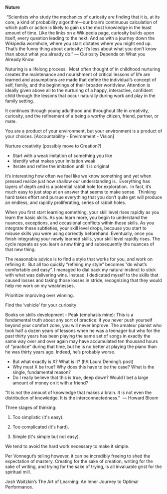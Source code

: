 **Nuture**

 “Scientists who study the mechanics of curiosity are finding that it is, at its core, a kind of probability algorithm—our brain’s continuous calculation of which path or action is likely to gain us the most knowledge in the least amount of time. Like the links on a Wikipedia page, curiosity builds upon itself, every question leading to the next. And as with a journey down the Wikipedia wormhole, where you start dictates where you might end up. That’s the funny thing about curiosity: It’s less about what you don’t know than about what you already do.” — Curiosity Depends on What you Already Know

Nuturing is a lifelong process.  Most often thought of in childhood nurturing creates the maintenance and nourishment of critical lessons of life are learned and assumptions are made that define the individual’s concept of self, family, and the beginnings of their broader worldview. Attention is ideally given above all to the nurturing of a happy, interactive, confident child through the lessons that occur naturally during work and play in the family setting.

It continues through young adulthood and throughout life in creativity, curiosity, and the refinement of a being a worthy citizen, friend, partner, or mate.

You are a product of your environment, but your environment is a product of your choices. [Accountability - Environment - Vision]

Nurture creativity (possibly move to Creation?)

- Start with a weak imitation of something you like
- Identify what makes your imitation weak
- Iterate and refine the imitation until it is original

  

It’s interesting how often we feel like we know something and yet when pressed realize just how shallow our understanding is.  Everything has layers of depth and is a potential rabbit hole for exploration.  In fact, it’s much easy to just stop at an answer that seems to make sense.  Thinking hard takes effort and pursue everything that you don’t quite get will produce an endless, and rapidly proliferating, series of rabbit holes.

When you first start learning something, your skill level rises rapidly as you learn the basic skills. As you learn more, you begin to understand the nuances, exceptions, and occasional conflicts within those skills. As you integrate these subtleties, your skill level drops, because you start to misuse skills you were using correctly beforehand. Eventually, once you finish integrating your newly learned skills, your skill level rapidly rises. The cycle repeats as you learn a new thing and subsequently the nuances of that new thing.

The reasonable advice is to find a style that works for you, and work on refining it.  But all too quickly “refining my style” becomes “do what’s comfortable and easy”. I managed to dial back my natural instinct to stick with what was delivering wins. Instead, I dedicated myself to the skills that caused losses and taking those losses in stride, recognizing that they would help me work on my weaknesses.

Prioritize improving over winning.

Find the ‘vehicle’ for your curiosity

Books on skills development - Peak (emphasis mine): This is a fundamental truth about any sort of practice: if you never push yourself beyond your comfort zone, you will never improve. The amateur pianist who took half a dozen years of lessons when he was a teenager but who for the past thirty years has been playing the same set of songs in exactly the same way over and over again may have accumulated ten thousand hours of “practice” during that time, but he is no better at playing the piano than he was thirty years ago. Indeed, he’s probably worse.

- But what exactly is X? What is it? (h/t Laura Deming’s post)
- Why must X be true? Why does this have to be the case? What is the single, fundamental reason?
- Do I really believe that this is true, deep down? Would I bet a large amount of money on it with a friend?

“It is not the amount of knowledge that makes a brain. It is not even the distribution of knowledge. It is the interconnectedness.”  — Howard Bloom

Three stages of thinking:

1. Too simplistic (it's easy).

2. Too complicated (it's hard).

3. Simple (it's simple but not easy).

We tend to avoid the hard work necessary to make it simple.

Per Vonnegut’s telling however, it can be incredibly freeing to shed the expectation of mastery. Creating for the sake of creation, writing for the sake of writing, and trying for the sake of trying, is all invaluable grist for the spiritual mill.

Josh Waitzkin’s The Art of Learning: An Inner Journey to Optimal Performance.